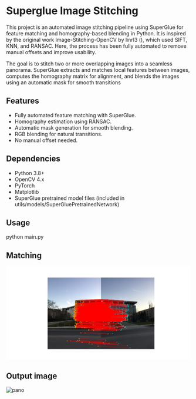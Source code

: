 # Superglue Image Stitching

This project is an automated image stitching pipeline using SuperGlue for feature matching and homography-based blending in Python. It is inspired by the original work Image-Stitching-OpenCV by linrl3 (), which used SIFT, KNN, and RANSAC. Here, the process has been fully automated to remove manual offsets and improve usability.


The goal is to stitch two or more overlapping images into a seamless panorama. SuperGlue extracts and matches local features between images, computes the homography matrix for alignment, and blends the images using an automatic mask for smooth transitions

## Features
- Fully automated feature matching with SuperGlue.
- Homography estimation using RANSAC.
- Automatic mask generation for smooth blending.
- RGB blending for natural transitions.
- No manual offset needed.

## Dependencies
- Python 3.8+
- OpenCV 4.x
- PyTorch
- Matplotlib
- SuperGlue pretrained model files (included in utils/models/SuperGluePretrainedNetwork)

## Usage
python main.py

## Matching 
![matching](https://github.com/RaCoded/Superglue_Image_Stitching/blob/main/output/matching.jpg)

## Output image
![pano](https://github.com/linrl3/Image-Stitching-OpenCV/blob/master/images/panorama.jpg)
